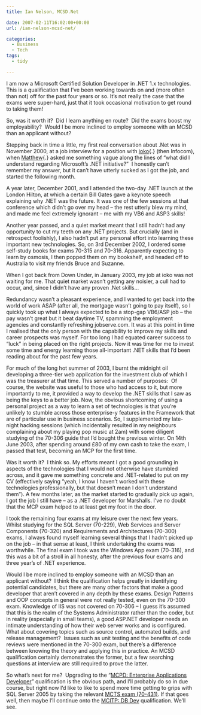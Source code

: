 ```yaml
---
title: Ian Nelson, MCSD.Net

date: 2007-02-11T16:02:00+00:00
url: /ian-nelson-mcsd-net/

categories:
  - Business
  - Tech
tags:
  - tidy

---
```

<!--kg-card-begin: html-->

I am now a Microsoft Certified Solution Developer in .NET 1.x technologies. This is a qualification that I&#8217;ve been working towards on and (more often than not) off for the past four years or so. It&#8217;s not really the case that the exams were super-hard, just that it took occasional motivation to get round to taking them!

So, was it worth it?&nbsp; Did I learn anything en route?&nbsp; Did the exams boost my employability?&nbsp; Would I be more inclined to employ someone with an MCSD than an applicant without?

Stepping back in time a little, my first real conversation about .Net was in November 2000, at a job interview for a position with [ioko][1]{.} (then Infocom), when [Matthew][2]{.} asked me something vague along the lines of &#8220;what did I understand regarding Microsoft&#8217;s .NET initiative?&#8221;&nbsp; I honestly can&#8217;t remember my answer, but it can&#8217;t have utterly sucked as I got the job, and started the following month.

A year later, December 2001, and I attended&nbsp;the two-day .NET launch at the London Hilton, at which a certain Bill Gates gave a keynote speech explaining why .NET was the future. It was one of the few sessions at that conference which didn&#8217;t go over my head &#8211; the rest utterly blew my mind, and made me feel extremely ignorant &#8211; me with my VB6 and ASP3 skills!

Another year passed, and a quiet market meant that I still hadn&#8217;t had any opportunity to cut my teeth on any .NET projects. But crucially (and&nbsp;in retrospect foolishly), I also hadn&#8217;t put any personal effort into learning these important new technologies. So, on 3rd December 2002, I ordered some self-study books for exams 70-315 and 70-316. Apparently expecting to learn by osmosis, I then popped them on my bookshelf, and headed off to Australia to visit my friends Bruce and Suzanne.

When I got back from Down Under, in January 2003, my job at ioko was not waiting for me. That quiet market wasn&#8217;t getting any noisier, a cull had to occur, and, since I didn&#8217;t have any proven .Net skills&#8230;

Redundancy wasn&#8217;t&nbsp;a pleasant experience, and I wanted to get back into the world of work ASAP (after all, the mortgage wasn&#8217;t going to pay itself), so I quickly took up what I always expected to be a stop-gap VB6/ASP job &#8211; the pay wasn&#8217;t great but it beat daytime TV, spamming the employment agencies and constantly refreshing jobserve.com. It was at this point in time I realised that the only person with the capability to improve my skills and career prospects was myself. For too long I had equated career success to &#8220;luck&#8221; in being placed on the right projects. Now it was time for me to invest some time and energy learning those all-important .NET skills that I&#8217;d been reading about for the past few years.

For much of the long hot summer of 2003, I burnt the midnight oil developing a three-tier web application for the investment club of which I was the treasurer at that time. This served a number of purposes:&nbsp; Of course, the website was useful to those who had access to it, but more importantly to me, it provided a way to develop the .NET skills that I saw as being the keys to a better job. Now, the obvious shortcoming of using a personal project as a way to learn a set of technologies is that you&#8217;re unlikely to stumble across those enterprise-y features in the Framework that are of particular use in business scenarios. So, I supplemented my late-night hacking sessions (which incidentally resulted in my neighbours complaining about my playing pop music at 2am) with some diligent studying of the 70-306 guide that I&#8217;d bought the previous winter. On 14th June 2003, after spending around £80 of my own cash to take the exam, I passed that test, becoming an MCP for the first time.

Was it worth it?&nbsp; I think so. My efforts meant I got a good grounding in aspects of the technologies that I would not otherwise have stumbled across, and it gave me something concrete and .NET-related to put on my CV (effectively saying &#8220;yeah, I know I haven&#8217;t worked with these technologies professionally, but that doesn&#8217;t mean I don&#8217;t understand them&#8221;). A few months later, as the market started to gradually pick up again, I got the job I still have &#8211; as a .NET developer for Marshalls. I&#8217;ve no doubt that the MCP exam helped to at least get my foot in the door.

I took the remaining four exams at my leisure over the next few years. Whilst studying for the SQL Server (70-229), Web Services and Server Components (70-320) and Requirements and Architectures (70-300) exams, I always found myself learning several things that I hadn&#8217;t picked up on the job &#8211; in that sense at least, I think undertaking the exams was worthwhile. The final exam I took was the Windows App exam (70-316), and this was a bit of a stroll in all honesty, after the previous four exams and three year&#8217;s of .NET experience.

Would I be more inclined to employ someone with an MCSD than an applicant without?&nbsp; I think the qualification helps greatly in identifying potential candidates, but there are many other factors that make a good developer that aren&#8217;t covered in any depth by these exams. Design Patterns and OOP concepts in general were not really tested, even on the 70-300 exam. Knowledge of IIS was not covered on 70-306 &#8211; I guess it&#8217;s assumed that this is the realm of the Systems Administrator rather than the coder, but in reality (especially in small teams), a good ASP.NET developer needs an intimate understanding of how their web server works and is configured. What about covering topics such as source control, automated builds, and release management?&nbsp; Issues such as unit testing and the benefits of code reviews were mentioned in the 70-300 exam, but there&#8217;s a difference between knowing the theory and applying this in practice. An MCSD qualification certainly demonstrates the former, but a few searching questions at interview are still required to prove the latter.

So what&#8217;s next for me?&nbsp; Upgrading to the &#8220;[MCPD: Enterprise Applications Developer][3]&#8221; qualification is the obvious path, and I&#8217;ll probably do so in due course, but right now I&#8217;d like to like to spend more time getting to grips with SQL Server 2005 by taking the relevant [MCTS exam (70-431)][4]. If that goes well, then maybe I&#8217;ll continue onto the [MCITP: DB Dev][5] qualification. We&#8217;ll see.

<!--kg-card-end: html-->

 [1]: http://www.ioko.com
 [2]: http://www.farend.co.uk/
 [3]: http://www.microsoft.com/learning/developer/eadev.mspx
 [4]: http://www.microsoft.com/learning/mcp/mcts/sql/default.mspx
 [5]: http://www.microsoft.com/learning/mcp/mcitp/dbdev/default.mspx